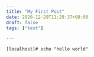 ```yaml
---
title: "My First Post"
date: 2020-12-29T11:29:37+08:00
draft: false
tags: ["test"]

---
```

```
[localhost]# echo "hello world"
```
